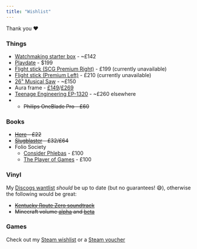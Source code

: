 ```yaml
---
title: "Wishlist"
---
```


Thank you ❤️

### Things
* [Watchmaking starter box](https://sutcliffehansen.com/products/watchmaking-starter-box) - ~£142
* [Playdate](https://play.date) - $199
* [Flight stick (SCG Premium Right)](https://flightsimcontrols.co.uk/product/gladiator-nxt-evo-space-combat-edition/) - £199 (currently unavailable)
* [Flight stick (Premium Left)](https://flightsimcontrols.co.uk/product/gladiator-nxt-evo-omni-throttle/) - £210 (currently unavailable)
* [26" Musical Saw](https://www.flinn-garlick-saws.co.uk/product/roberts-lee-parkstone-musical-saw-kit/) - ~£150
* Aura frame - [£149](https://auraframes.co.uk/digital-frames/color/carver-mat)/[£269](https://auraframes.co.uk/digital-frames/color/walden-ink-mat)
* [Teenage Engineering EP-1320](https://teenage.engineering/products/ep-1320) - ~£260 elsewhere
* * ~~Philips OneBlade Pro - £60~~

### Books
* ~~[Here](https://www.amazon.co.uk/dp/0241755700/?coliid=IPX70JBO6D1JJ&colid=2F934XI58B616&psc=1&ref_=list_c_wl_lv_ov_lig_dp_it_im) - £22~~ 
* ~~[Slugblaster](https://www.myth.works/en-gb/pages/slugblaster) - £32/£64~~
* Folio Society
  * [Consider Phlebas](https://www.foliosociety.com/uk/consider-phlebas.html) - £100
  * [The Player of Games](https://www.foliosociety.com/uk/the-player-of-games.html) - £100

### Vinyl

My [Discogs wantlist](https://www.discogs.com/wantlist?user=elliotwms) _should_ be up to date (but no guarantees! 😅), otherwise the following would be great: 

* ~~[Kentucky Route Zero soundtrack](https://www.juno.co.uk/products/ben-babbitt-kentucky-route-zero-soundtrack-vinyl/1030274-01/)~~
* ~~Minecraft volume [alpha](https://www.discogs.com/master/801496-C418-Minecraft-Volume-Alpha?) and [beta](https://www.discogs.com/master/955222-C418-Minecraft-Volume-Beta)~~

### Games

Check out my [Steam wishlist](https://store.steampowered.com/wishlist/id/elliotwms/) or a [Steam voucher](https://store.steampowered.com/digitalgiftcards/)
